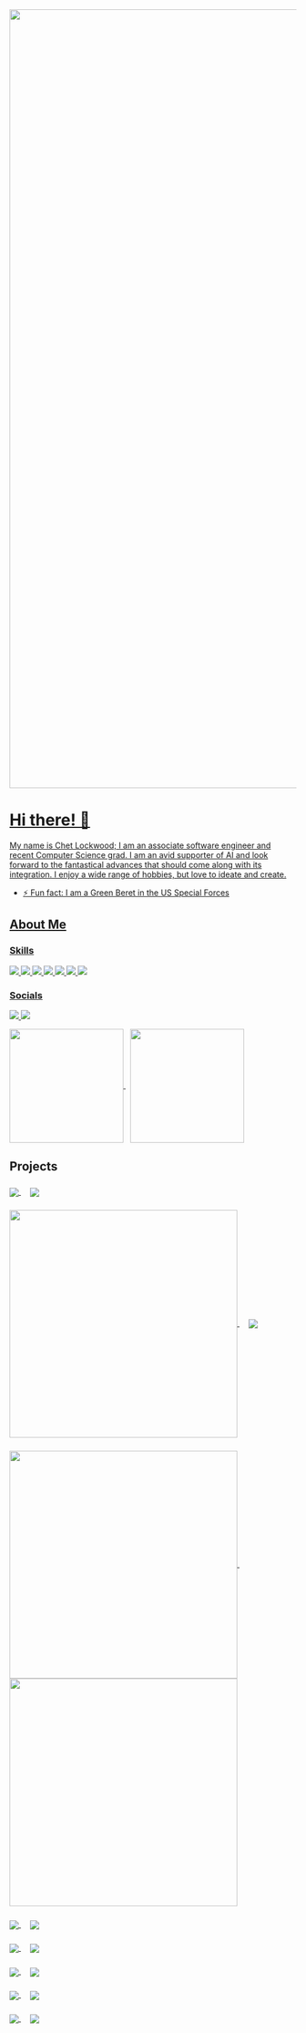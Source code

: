 <a href="https://learn.microsoft.com/en-us/cpp/?view=msvc-170" target="_blank" rel="noreferrer">
  <img src="https://github.com/Atoms-x/Atoms-x/assets/8111664/777bf096-e30f-4674-a951-ebf306ebf7ab" width="1368"
 </a>

# Hi there! 👋

My name is Chet Lockwood; I am an associate software engineer and recent Computer Science grad. I am an avid supporter of AI and look forward to the fantastical advances that should come along with its integration. I enjoy a wide range of hobbies, but love to ideate and create.
- ⚡ Fun fact: I am a Green Beret in the US Special Forces

## About Me

### Skills

<p align="left"> 
  <a href="https://learn.microsoft.com/en-us/cpp/?view=msvc-170" target="_blank" rel="noreferrer">
  <img src="https://img.shields.io/badge/C++-00599C.svg?style=for-the-badge&logo=C++&logoColor=white"
 </a>
  <a href="https://learn.microsoft.com/en-us/cpp/?view=msvc-170" target="_blank" rel="noreferrer">
  <img src="https://img.shields.io/badge/C-A8B9CC.svg?style=for-the-badge&logo=C&logoColor=black"
 </a>
  <a href="https://www.python.org" target="_blank" rel="noreferrer">
  <img src="https://img.shields.io/badge/Python-3776AB.svg?style=for-the-badge&logo=Python&logoColor=white"
 </a>
  <a href="https://kotlinlang.org" target="_blank" rel="noreferrer">
  <img src="https://img.shields.io/badge/Kotlin-7F52FF.svg?style=for-the-badge&logo=Kotlin&logoColor=white"
 </a>
  <a href="https://developer.mozilla.org/en-US/docs/Web/JavaScript" target="_blank" rel="noreferrer">
  <img src="https://img.shields.io/badge/JavaScript-F7DF1E.svg?style=for-the-badge&logo=JavaScript&logoColor=black"
 </a>
  <a href="https://firebase.google.com" target="_blank" rel="noreferrer">
  <img src="https://img.shields.io/badge/Firebase-FFCA28.svg?style=for-the-badge&logo=Firebase&logoColor=black"
 </a>
  <a href="https://git-scm.com" target="_blank" rel="noreferrer">
  <img src="https://img.shields.io/badge/Git-F05032.svg?style=for-the-badge&logo=Git&logoColor=white"
 </a>
</p>

### Socials

<p align="left"> 
  <a href="https://www.linkedin.com/in/chet-lockwood/" target="_blank" rel="noreferrer">
  <img src="https://img.shields.io/badge/LinkedIn-0A66C2.svg?style=for-the-badge&logo=LinkedIn&logoColor=white"
 </a>
  <a href="https://www.github.com/Atoms-x" target="_blank" rel="noreferrer">
  <img src="https://img.shields.io/badge/GitHub-181717.svg?style=for-the-badge&logo=GitHub&logoColor=white"
 </a>
</p>


<a href="https://github.com/Atoms-x/github-readme-stats">
  <img height=200 align="center" src="https://github-readme-stats.vercel.app/api?username=Atoms-x&show_icons=true&theme=neon" />
</a>
&nbsp;
<a href="https://github.com/Atoms-x/github-readme-stats">
  <img height=200 align="center" src="https://github-readme-stats.vercel.app/api/top-langs/?username=Atoms-x&layout=donut&theme=neon" />
</a>

## Projects
###

<a href="https://github.com/calypsdo/CSCE-3444-Project-Management-Application">
  <img align="center" src="https://github-readme-stats.vercel.app/api/pin/?username=calypsdo&repo=CSCE-3444-Project-Management-Application&theme=neon" />
</a>
&nbsp; &nbsp;
<a href="https://github.com/calypsdo/CSCE-3444-Project-Management-Application">
  <img align="center" src="https://github.com/Atoms-x/Atoms-x/assets/8111664/0771a5b2-9896-4ae3-b949-b8bde39c2488"/>
</a>

###

<a href="https://github.com/Atoms-x/Into-the-Void">
  <img align="center" src="https://github-readme-stats.vercel.app/api/pin/?username=Atoms-x&repo=Into-the-Void&theme=neon" 
    width="400"
    height="Auto"/>
</a>
&nbsp; &nbsp;
<a href="https://github.com/Atoms-x/Into-the-Void">
  <img align="center" src="https://github.com/Atoms-x/Atoms-x/assets/8111664/8dda9810-f2b7-4840-a5b3-847a58437a99"/>
</a>

###

<a href="https://github.com/Atoms-x/Hell-Broke-Loose">
  <img align="center" src="https://github-readme-stats.vercel.app/api/pin/?username=Atoms-x&repo=Hell-Broke-Loose&theme=neon" 
    width="400"
    height="Auto"/>
</a>
&nbsp; &nbsp;
<a href="https://github.com/Atoms-x/Hell-Broke-Loose">
  <img align="center" src="https://github.com/Atoms-x/Atoms-x/assets/8111664/86a50b5c-3ef6-44bb-8b25-a89b94585a59"
    width="400"
    height="Auto"/>
</a>

###

<a href="https://github.com/Atoms-x/Dynamic-Vertex-Renderer">
  <img align="center" src="https://github-readme-stats.vercel.app/api/pin/?username=Atoms-x&repo=Dynamic-Vertex-Renderer&theme=neon" />
</a>
&nbsp; &nbsp;
<a href="https://github.com/Atoms-x/Dynamic-Vertex-Renderer">
  <img align="center" src="https://github.com/Atoms-x/Atoms-x/assets/8111664/130a79a1-0638-420c-a2b6-a1d86c747fad"/>
</a>

###

<a href="https://github.com/Alexander-Kahanek/NintendAI">
  <img align="center" src="https://github-readme-stats.vercel.app/api/pin/?username=Alexander-Kahanek&repo=NintendAI&theme=neon" />
</a>
&nbsp; &nbsp;
<a href="https://github.com/Alexander-Kahanek/NintendAI">
  <img align="center" src="https://github.com/Atoms-x/Atoms-x/assets/8111664/43bd09e0-732f-4793-99a9-ebcf6ab9f301"/>
</a>

###

<a href="https://github.com/Atoms-x/C_Shell">
  <img align="center" src="https://github-readme-stats.vercel.app/api/pin/?username=Atoms-x&repo=C_Shell&theme=neon" />
</a>
&nbsp; &nbsp;
<a href="https://github.com/Atoms-x/CSCE-3444-Project-Management-Application">
  <img align="center" src="https://github.com/Atoms-x/Atoms-x/assets/8111664/f8c29305-42ea-4c96-9ea9-7cd75e98acb8"/>
</a>

###

<a href="https://github.com/Atoms-x/SIRV-Based-Virus-Simulator">
  <img align="center" src="https://github-readme-stats.vercel.app/api/pin/?username=Atoms-x&repo=SIRV-Based-Virus-Simulator&theme=neon" />
</a>
&nbsp; &nbsp;
<a href="https://github.com/Atoms-x/CSCE-3444-Project-Management-Application">
  <img align="center" src="https://github.com/Atoms-x/Atoms-x/assets/8111664/7bd8f63a-be20-40ce-b9ff-214576e943d3"/>
</a>

###

<a href="https://github.com/Atoms-x/City_Simulator">
  <img align="center" src="https://github-readme-stats.vercel.app/api/pin/?username=Atoms-x&repo=City_Simulator&theme=neon" />
</a>
&nbsp; &nbsp;
<a href="https://github.com/Atoms-x/CSCE-3444-Project-Management-Application">
  <img align="center" src="https://github.com/Atoms-x/Atoms-x/assets/8111664/bbc7795b-3a5b-462e-8ccd-3be4281c380c"/>
</a>

<!--
**Atoms-x/Atoms-x** is a ✨ _special_ ✨ repository because its `README.md` (this file) appears on your GitHub profile.

Here are some ideas to get you started:

- 🔭 I’m currently working on ...
- 🌱 I’m currently learning ...
- 👯 I’m looking to collaborate on ...
- 🤔 I’m looking for help with ...
- 💬 Ask me about ...
- 📫 How to reach me: ...
- 😄 Pronouns: ...
- ⚡ Fun fact: ...
-->
